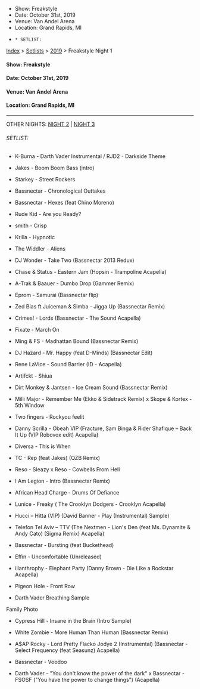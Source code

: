   * Show: Freakstyle
  * Date: October 31st, 2019
  * Venue: Van Andel Arena
  * Location: Grand Rapids, MI
  *     * SETLIST:

[Index](https://www.reddit.com/r/bassnectar/wiki/index) >
[Setlists](https://www.reddit.com/r/bassnectar/wiki/interactive/setlists) >
[2019](https://www.reddit.com/r/bassnectar/wiki/interactive/setlists/2019) >
Freakstyle Night 1

#### **Show:** Freakstyle

#### **Date:** October 31st, 2019

#### **Venue:** Van Andel Arena

#### **Location:** Grand Rapids, MI



* * *

OTHER NIGHTS: [NIGHT 2](https://www.reddit.com/r/bassnectar/wiki/interactive/setlists/2019/freakstylenight2) | [NIGHT 3](https://www.reddit.com/r/bassnectar/wiki/interactive/setlists/2019/freakstylenight3)

###### SETLIST:

  * K-Burna - Darth Vader Instrumental / RJD2 - Darkside Theme

  * Jakes - Boom Boom Bass (intro)

  * Starkey - Street Rockers

  * Bassnectar - Chronological Outtakes

  * Bassnectar - Hexes (feat Chino Moreno)

  * Rude Kid - Are you Ready?

  * smith - Crisp

  * Krilla - Hypnotic

  * The Widdler - Aliens

  * DJ Wonder - Take Two (Bassnectar 2013 Redux)

  * Chase & Status - Eastern Jam (Hopsin - Trampoline Acapella)

  * A-Trak & Baauer - Dumbo Drop (Gammer Remix)

  * Eprom - Samurai (Bassnectar flip)

  * Zed Bias ft Juiceman & Simba - Jigga Up (Bassnectar Remix)

  * Crimes! - Lords (Bassnectar - The Sound Acapella)

  * Fixate - March On

  * Ming & FS - Madhattan Bound (Bassnectar Remix)

  * DJ Hazard - Mr. Happy (feat D-Minds) (Bassnectar Edit)

  * Rene LaVice - Sound Barrier (ID - Acapella)

  * Artifckt - Shiua

  * Dirt Monkey & Jantsen - Ice Cream Sound (Bassnectar Remix)

  * Milli Major - Remember Me (Ekko & Sidetrack Remix) x Skope & Kortex - 5th Window

  * Two fingers - Rockyou feelit

  * Danny Scrilla - Obeah VIP (Fracture, Sam Binga & Rider Shafique – Back It Up (VIP Robovox edit) Acapella)

  * Diversa - This is When

  * TC - Rep (feat Jakes) (QZB Remix)

  * Reso - Sleazy x Reso - Cowbells From Hell

  * I Am Legion - Intro (Bassnectar Remix)

  * African Head Charge - Drums Of Defiance

  * Lunice - Freaky ( The Crooklyn Dodgers - Crooklyn Acapella)

  * Hucci – Hitta (VIP) (David Banner - Play (Instrumental) Sample)

  * Telefon Tel Aviv – TTV (The Nextmen - Lion's Den (feat Ms. Dynamite & Andy Cato) (Sigma Remix) Acapella)

  * Bassnectar - Bursting (feat Buckethead)

  * Effin - Uncomfortable (Unreleased)

  * illanthrophy - Elephant Party (Danny Brown - Die Like a Rockstar Acapella)

  * Pigeon Hole - Front Row

  * Darth Vader Breathing Sample

Family Photo

  * Cypress Hill - Insane in the Brain (Intro Sample)

  * White Zombie - More Human Than Human (Bassnectar Remix)

  * A$AP Rocky - Lord Pretty Flacko Jodye 2 (Instrumental) (Bassnectar - Select Frequency (feat Seasunz) Acapella)

  * Bassnectar - Voodoo

  * Darth Vader - "You don't know the power of the dark" x Bassnectar - FSOSF ("You have the power to change things") (Acapella)

